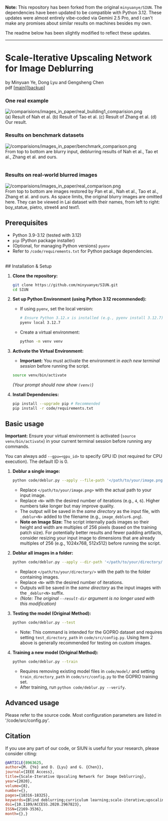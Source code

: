 **Note:** This repository has been forked from the original `minyuanye/SIUN`. The dependencies have been updated to be compatible with Python 3.12. These updates were almost entirely vibe-coded via Gemini 2.5 Pro, and I can't make any promises about similar results on machines besides my own.

The readme below has been slightly modified to reflect these updates.

---

# Scale-Iterative Upscaling Network for Image Deblurring

by Minyuan Ye, Dong Lyu and Gengsheng Chen<br>
pdf [[main](https://ieeexplore.ieee.org/document/8963625)][[backup](http://lab.zhuzhuguowang.cn:36900/croxline/Paper/Scale-Iterative%20Upscaling%20Network%20for%20Image%20Deblurring.pdf)]

### One real example

![/comparisions/images_in_paper/real_building1_comparision.png](../master/comparisons/images_in_paper/Real_building1_comparison.png)<br>
(a) Result of Nah et al. (b) Result of Tao et al. (c) Result of Zhang et al. (d) Our result.
<br>

### Results on benchmark datasets

![/comparisions/images_in_paper/benchmark_comparison.png](../master/comparisons/images_in_paper/benchmark_comparison.png)<br>
From top to bottom are blurry input, deblurring results of Nah et al., Tao et al., Zhang et al. and ours.<br>
<br>

### Results on real-world blurred images

![/comparisions/images_in_paper/real_comparison.png](../master/comparisons/images_in_paper/real_comparison.png)<br>
From top to bottom are images restored by Pan et al., Nah et al., Tao et al., Zhang et al. and ours. As space limits, the original blurry images are omitted here.
They can be viewed in Lai dataset with their names, from left to right: boy_statue, pietro, street4 and text1.
<br>

## Prerequisites

-   Python 3.9-3.12 (tested with 3.12)
-   `pip` (Python package installer)
-   (Optional, for managing Python versions) `pyenv`
-   Refer to `/code/requirements.txt` for Python package dependencies.

<br>
## Installation & Setup

1.  **Clone the repository:**

    ```bash
    git clone https://github.com/minyuanye/SIUN.git
    cd SIUN
    ```

2.  **Set up Python Environment (using Python 3.12 recommended):**

    -   If using `pyenv`, set the local version:
        ```bash
        # Ensure Python 3.12.x is installed (e.g., pyenv install 3.12.7)
        pyenv local 3.12.7
        ```
    -   Create a virtual environment:
        ```bash
        python -m venv venv
        ```

3.  **Activate the Virtual Environment:**

    -   **Important:** You must activate the environment in _each new terminal session_ before running the script.

    ```bash
    source venv/bin/activate
    ```

    _(Your prompt should now show `(venv)`)_

4.  **Install Dependencies:**
    ```bash
    pip install --upgrade pip # Recommended
    pip install -r code/requirements.txt
    ```

## Basic usage

**Important:** Ensure your virtual environment is activated (`source venv/bin/activate`) in your current terminal session before running any commands.

You can always add `--gpu=<gpu_id>` to specify GPU ID (not required for CPU execution). The default ID is 0.

1.  **Deblur a single image:**

    ```bash
    python code/deblur.py --apply --file-path '</path/to/your/image.png>' --iter <N>
    ```

    -   Replace `</path/to/your/image.png>` with the actual path to your input image.
    -   Replace `<N>` with the desired number of iterations (e.g., `4`, `6`). Higher numbers take longer but may improve quality.
    -   The output will be saved in the _same directory_ as the input file, with `_deblur<N>` added to the filename (e.g., `image_deblur6.png`).
    -   **Note on Image Size:** The script internally pads images so their height and width are multiples of 256 pixels (based on the training patch size). For potentially better results and fewer padding artifacts, consider resizing your input image to dimensions that are already multiples of 256 (e.g., 1024x768, 512x512) before running the script.

2.  **Deblur all images in a folder:**

    ```bash
    python code/deblur.py --apply --dir-path '</path/to/your/directory/>' --iter <N>
    ```

    -   Replace `</path/to/your/directory/>` with the path to the folder containing images.
    -   Replace `<N>` with the desired number of iterations.
    -   Outputs will be saved in the _same directory_ as the input images with the `_deblur<N>` suffix.
    -   _(Note: The original `--result-dir` argument is no longer used with this modification)_

3.  **Testing the model (Original Method):**

    ```bash
    python code/deblur.py --test
    ```

    -   Note: This command is intended for the GOPRO dataset and requires setting `test_directory_path` in `code/src/config.py`. Using Item 2 above is generally recommended for testing on custom images.

4.  **Training a new model (Original Method):**
    ```bash
    python code/deblur.py --train
    ```
    -   Requires removing existing model files in `code/model/` and setting `train_directory_path` in `code/src/config.py` to the GOPRO training set.
    -   After training, run `python code/deblur.py --verify`.

## Advanced usage

Please refer to the source code. Most configuration parameters are listed in '/code/src/config.py'.

## Citation

If you use any part of our code, or SIUN is useful for your research, please consider citing:

```bibtex
@ARTICLE{8963625,
author={M. {Ye} and D. {Lyu} and G. {Chen}},
journal={IEEE Access},
title={Scale-Iterative Upscaling Network for Image Deblurring},
year={2020},
volume={8},
number={},
pages={18316-18325},
keywords={Blind deblurring;curriculum learning;scale-iterative;upscaling network},
doi={10.1109/ACCESS.2020.2967823},
ISSN={2169-3536},
month={},}
```
